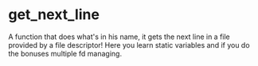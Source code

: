 # get_next_line
A function that does what's in his name, it gets the next line in a file provided by a file descriptor!  Here you learn static variables and if you do the bonuses multiple fd managing.
